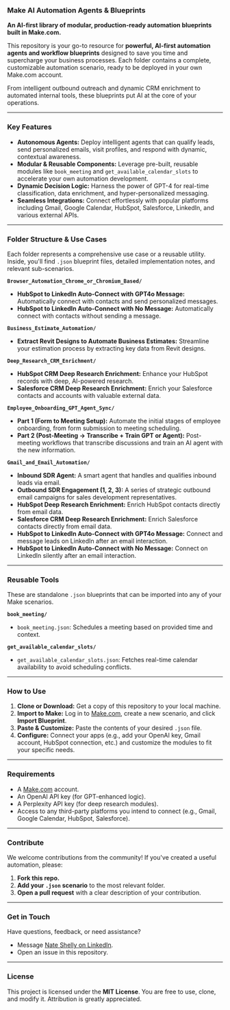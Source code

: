 ### **Make AI Automation Agents & Blueprints**

**An AI-first library of modular, production-ready automation blueprints built in Make.com.**

This repository is your go-to resource for **powerful, AI-first automation agents and workflow blueprints** designed to save you time and supercharge your business processes. Each folder contains a complete, customizable automation scenario, ready to be deployed in your own Make.com account.

From intelligent outbound outreach and dynamic CRM enrichment to automated internal tools, these blueprints put AI at the core of your operations.

---

### **Key Features**

* **Autonomous Agents:** Deploy intelligent agents that can qualify leads, send personalized emails, visit profiles, and respond with dynamic, contextual awareness.
* **Modular & Reusable Components:** Leverage pre-built, reusable modules like `book_meeting` and `get_available_calendar_slots` to accelerate your own automation development.
* **Dynamic Decision Logic:** Harness the power of GPT-4 for real-time classification, data enrichment, and hyper-personalized messaging.
* **Seamless Integrations:** Connect effortlessly with popular platforms including Gmail, Google Calendar, HubSpot, Salesforce, LinkedIn, and various external APIs.

---

### **Folder Structure & Use Cases**

Each folder represents a comprehensive use case or a reusable utility. Inside, you'll find `.json` blueprint files, detailed implementation notes, and relevant sub-scenarios.

**`Browser_Automation_Chrome_or_Chromium_Based/`**

* **HubSpot to LinkedIn Auto-Connect with GPT4o Message:** Automatically connect with contacts and send personalized messages.
* **HubSpot to LinkedIn Auto-Connect with No Message:** Automatically connect with contacts without sending a message.

**`Business_Estimate_Automation/`**

* **Extract Revit Designs to Automate Business Estimates:** Streamline your estimation process by extracting key data from Revit designs.

**`Deep_Research_CRM_Enrichment/`**

* **HubSpot CRM Deep Research Enrichment:** Enhance your HubSpot records with deep, AI-powered research.
* **Salesforce CRM Deep Research Enrichment:** Enrich your Salesforce contacts and accounts with valuable external data.

**`Employee_Onboarding_GPT_Agent_Sync/`**

* **Part 1 (Form to Meeting Setup):** Automate the initial stages of employee onboarding, from form submission to meeting scheduling.
* **Part 2 (Post-Meeting → Transcribe + Train GPT or Agent):** Post-meeting workflows that transcribe discussions and train an AI agent with the new information.

**`Gmail_and_Email_Automation/`**

* **Inbound SDR Agent:** A smart agent that handles and qualifies inbound leads via email.
* **Outbound SDR Engagement (1, 2, 3):** A series of strategic outbound email campaigns for sales development representatives.
* **HubSpot Deep Research Enrichment:** Enrich HubSpot contacts directly from email data.
* **Salesforce CRM Deep Research Enrichment:** Enrich Salesforce contacts directly from email data.
* **HubSpot to LinkedIn Auto-Connect with GPT4o Message:** Connect and message leads on LinkedIn after an email interaction.
* **HubSpot to LinkedIn Auto-Connect with No Message:** Connect on LinkedIn silently after an email interaction.

---

### **Reusable Tools**

These are standalone `.json` blueprints that can be imported into any of your Make scenarios.

**`book_meeting/`**
* `book_meeting.json`: Schedules a meeting based on provided time and context.

**`get_available_calendar_slots/`**
* `get_available_calendar_slots.json`: Fetches real-time calendar availability to avoid scheduling conflicts.

---

### **How to Use**

1.  **Clone or Download:** Get a copy of this repository to your local machine.
2.  **Import to Make:** Log in to [Make.com](https://www.make.com), create a new scenario, and click **Import Blueprint**.
3.  **Paste & Customize:** Paste the contents of your desired `.json` file.
4.  **Configure:** Connect your apps (e.g., add your OpenAI key, Gmail account, HubSpot connection, etc.) and customize the modules to fit your specific needs.

---

### **Requirements**

* A [Make.com](https://www.make.com) account.
* An OpenAI API key (for GPT-enhanced logic).
* A Perplexity API key (for deep research modules).
* Access to any third-party platforms you intend to connect (e.g., Gmail, Google Calendar, HubSpot, Salesforce).

---

### **Contribute**

We welcome contributions from the community! If you've created a useful automation, please:
1.  **Fork this repo.**
2.  **Add your `.json` scenario** to the most relevant folder.
3.  **Open a pull request** with a clear description of your contribution.

---

### **Get in Touch**

Have questions, feedback, or need assistance?
* Message [Nate Shelly on LinkedIn](https://www.linkedin.com/in/nate-shelly/).
* Open an issue in this repository.

---

### **License**

This project is licensed under the **MIT License**. You are free to use, clone, and modify it. Attribution is greatly appreciated.
